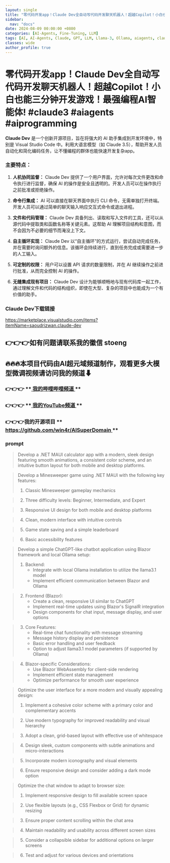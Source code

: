 ```yaml
---
layout: single
title: "零代码开发app！Claude Dev全自动写代码开发聊天机器人！超越Copilot！小白也能三分钟开发游戏！最强编程AI智能体! #claude3 #aiagents #aiprogramming"
sidebar:
  nav: "docs"
date: 2024-08-09 00:00:00 +0800
categories: [AI-Agents, Fine-Tuning, LLM]
tags: [AI, AI-Agents, Claude, GPT, LLM, Llama-3, Ollama, aiagents, claude3]
classes: wide
author_profile: true
---
```


#  零代码开发app！Claude Dev全自动写代码开发聊天机器人！超越Copilot！小白也能三分钟开发游戏！最强编程AI智能体! #claude3 #aiagents #aiprogramming 

**Claude Dev** 是一个创新开源项目，旨在将强大的 AI 助手集成到开发环境中，特别是 Visual Studio Code 中。利用大语言模型（如 Claude 3.5），帮助开发人员自动化和简化编码任务，让不懂编程的群体也能快速开发复杂app。 

###  主要特点： 

  1. **人机协同监督：** Claude Dev 提供了一个用户界面，允许对每次文件更改和命令执行进行监督，确保 AI 的操作是安全且透明的。开发人员可以在操作执行之前批准或拒绝操作。 


  2. **命令行集成：** AI 可以直接在聊天界面中执行 CLI 命令，无需单独打开终端。开发人员可以通过简单的聊天输入响应交互式命令或退出进程。 


  3. **文件和代码管理：** Claude Dev 具备列出、读取和写入文件的工具，还可以从源代码中提取类和函数名称等关键元素。这帮助 AI 理解项目结构和意图，而不会因为不必要的细节而淹没上下文。 


  4. **自主循环实现：** Claude Dev 以“自主循环”的方式运行，尝试自动完成任务，并在需要时询问额外的信息。该循环会持续进行，直到任务完成或需要进一步的人工输入。 


  5. **可定制的权限：** 用户可以设置 API 请求的数量限制，并在 AI 继续操作之前进行批准，从而完全控制 AI 的操作。 


  6. **无缝集成现有项目：** Claude Dev 设计为能够顺畅地与现有代码库一起工作，通过理解文件和代码的结构组织，即使在大型、复杂的项目中也能成为一个有价值的助手。 


###  Claude Dev下载链接 

[ https://marketplace.visualstudio.com/items?itemName=saoudrizwan.claude-dev  ](<https://marketplace.visualstudio.com/items?itemName=saoudrizwan.claude-dev>)

##  **👉👉👉如有问题请联系我的徽信 stoeng**

##  **🔥🔥🔥本项目代码由AI超元域频道制作，观看更多大模型微调视频请访问我的频道⬇**

###  **👉👉👉** **[ 我的哔哩哔哩频道 ](<https://space.bilibili.com/3493277319825652>) **

###  **👉👉👉** **[ 我的YouTube频道 ](<https://www.youtube.com/@AIsuperdomain>) **

###  **👉👉👉我的开源项目** **[ https://github.com/win4r/AISuperDomain ](<https://github.com/win4r/AISuperDomain>) **

###  prompt 

> Develop a .NET MAUI calculator app with a modern, sleek design featuring smooth animations, a consistent color scheme, and an intuitive button layout for both mobile and desktop platforms. 

> Develop a Minesweeper game using .NET MAUI with the following key features: 
> 
>   1. Classic Minesweeper gameplay mechanics 
> 

>   2. Three difficulty levels: Beginner, Intermediate, and Expert 
> 

>   3. Responsive UI design for both mobile and desktop platforms 
> 

>   4. Clean, modern interface with intuitive controls 
> 

>   5. Game state saving and a simple leaderboard 
> 

>   6. Basic accessibility features 
> 


> Develop a simple ChatGPT-like chatbot application using Blazor framework and local Ollama setup: 
> 
>   1. Backend: 
>      * Integrate with local Ollama installation to utilize the llama3.1 model 
>      * Implement efficient communication between Blazor and Ollama 
> 

>   2. Frontend (Blazor): 
>      * Create a clean, responsive UI similar to ChatGPT 
>      * Implement real-time updates using Blazor's SignalR integration 
>      * Design components for chat input, message display, and user options 
> 

>   3. Core Features: 
>      * Real-time chat functionality with message streaming 
>      * Message history display and persistence 
>      * Basic error handling and user feedback 
>      * Option to adjust llama3.1 model parameters (if supported by Ollama) 
> 

>   4. Blazor-specific Considerations: 
>      * Use Blazor WebAssembly for client-side rendering 
>      * Implement efficient state management 
>      * Optimize performance for smooth user experience 
> 


> Optimize the user interface for a more modern and visually appealing design: 
> 
>   1. Implement a cohesive color scheme with a primary color and complementary accents 
> 

>   2. Use modern typography for improved readability and visual hierarchy 
> 

>   3. Adopt a clean, grid-based layout with effective use of whitespace 
> 

>   4. Design sleek, custom components with subtle animations and micro-interactions 
> 

>   5. Incorporate modern iconography and visual elements 
> 

>   6. Ensure responsive design and consider adding a dark mode option 
> 


> Optimize the chat window to adapt to browser size: 
> 
>   1. Implement responsive design to fill available screen space 
> 

>   2. Use flexible layouts (e.g., CSS Flexbox or Grid) for dynamic resizing 
> 

>   3. Ensure proper content scrolling within the chat area 
> 

>   4. Maintain readability and usability across different screen sizes 
> 

>   5. Consider a collapsible sidebar for additional options on larger screens 
> 

>   6. Test and adjust for various devices and orientations 
> 

